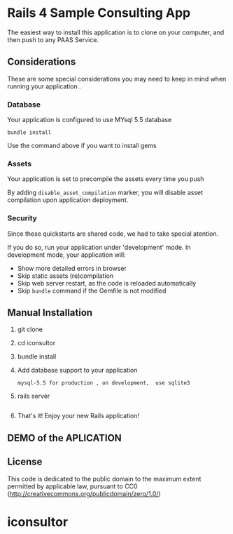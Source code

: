 # Rails 4 Sample Consulting App #


The easiest way to install this application is to clone on your computer, and
then push to any PAAS  Service.

##  Considerations ##
These are some special considerations you may need to keep in mind when
running your application .

### Database ###
Your application is configured to use MYsql 5.5 database


```
bundle install
```

Use the command above if you want to install  gems 

### Assets ###
Your application is set to precompile the assets every time you push


By adding `disable_asset_compilation` marker, you will disable asset compilation upon application deployment.

### Security ###
Since these quickstarts are shared code, we had to take special atention.


If you do so,  run your application under 'development' mode.
In development mode, your application will:

* Show more detailed errors in browser
* Skip static assets (re)compilation
* Skip web server restart, as the code is reloaded automatically
* Skip `bundle` command if the Gemfile is not modified


## Manual Installation ##

1. git clone

1. cd iconsultor

1. bundle install

1. Add database support to your application

    ```
    mysql-5.5 for production , on development,  use sqlite3
    ```

 

1. rails server

    ```

1. That's it! Enjoy your new Rails application!

## DEMO of the APLICATION ##

[template]: https://iconsultor-htrik.rhclou.com

License
-------

This code is dedicated to the public domain to the maximum extent permitted by applicable law, pursuant to CC0 (http://creativecommons.org/publicdomain/zero/1.0/)

# iconsultor
